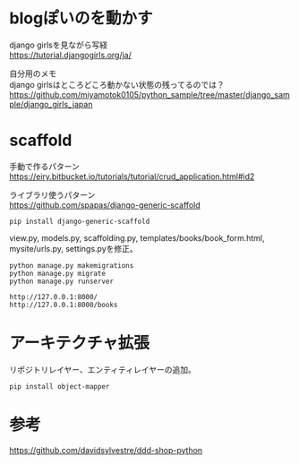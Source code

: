 
# blogぽいのを動かす

django girlsを見ながら写経    
https://tutorial.djangogirls.org/ja/
    

自分用のメモ    
django girlsはところどころ動かない状態の残ってるのでは？    
https://github.com/miyamotok0105/python_sample/tree/master/django_sample/django_girls_japan
    

# scaffold

手動で作るパターン    
https://eiry.bitbucket.io/tutorials/tutorial/crud_application.html#id2

ライブラリ使うパターン    
https://github.com/spapas/django-generic-scaffold


```
pip install django-generic-scaffold
```

view.py, models.py, scaffolding.py, templates/books/book_form.html, mysite/urls.py, settings.pyを修正。    


```
python manage.py makemigrations
python manage.py migrate
python manage.py runserver
```

```
http://127.0.0.1:8000/
http://127.0.0.1:8000/books
```


# アーキテクチャ拡張

リポジトリレイヤー、エンティティレイヤーの追加。    


```
pip install object-mapper
```





# 参考

https://github.com/davidsylvestre/ddd-shop-python


